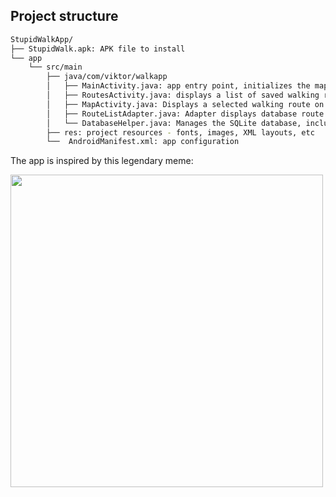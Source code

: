


## Project structure

```sh
StupidWalkApp/
├── StupidWalk.apk: APK file to install
└── app
    └── src/main
        ├── java/com/viktor/walkapp
        │   ├── MainActivity.java: app entry point, initializes the map and generates random walking routes
        │   ├── RoutesActivity.java: displays a list of saved walking routes. Users can click on a route to view it on the map
        │   ├── MapActivity.java: Displays a selected walking route on the map (navigator mode)
        │   ├── RouteListAdapter.java: Adapter displays database route information as a list view
        │   └── DatabaseHelper.java: Manages the SQLite database, including creating tables, inserting data, and updating addresses
        ├── res: project resources - fonts, images, XML layouts, etc
        └──  AndroidManifest.xml: app configuration    
```
The app is inspired by this legendary meme:

<img src="https://github.com/noeigenschaften/StupidWalkApp/assets/36310815/c09f57d7-ef90-490d-9f81-32cd58e3337c" width="500">
